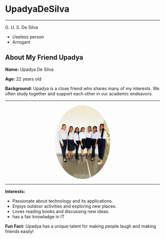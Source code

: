 # UpadyaDeSilva

---

G. U. S. De Silva


- Useless person
- Arrogant

## About My Friend Upadya

**Name:** Upadya De Silva

**Age:** 22 years old

**Background:** Upadya is a close friend who shares many of my interests. We often study together and support each other in our academic endeavors.

---
<div style="text-align: center;">
<img src=https://github.com/Dulanjali25/UpadyaDeSilva/blob/main/WhatsApp%20Image%202024-09-28%20at%2000.41.37_d661c480.jpg?raw=true" alt="My Image" style="width: 180px; height: auto; border-radius: 50%;" />
</div>

---

**Interests:** 
- Passionate about technology and its applications.
- Enjoys outdoor activities and exploring new places.
- Loves reading books and discussing new ideas.
- has a fair knowladge in IT

**Fun Fact:** Upadya has a unique talent for making people laugh and making friends easily!
